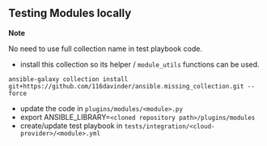 ## Testing Modules locally

**Note**

No need to use full collection name in test playbook code.

* install this collection so its helper / `module_utils` functions can be used.

`ansible-galaxy collection install git+https://github.com/116davinder/ansible.missing_collection.git --force`
* update the code in `plugins/modules/<module>.py`
* export ANSIBLE_LIBRARY=`<cloned repository path>/plugins/modules`
* create/update test playbook in `tests/integration/<cloud-provider>/<module>.yml`